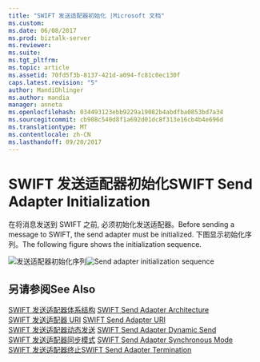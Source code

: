 ```yaml
---
title: "SWIFT 发送适配器初始化 |Microsoft 文档"
ms.custom: 
ms.date: 06/08/2017
ms.prod: biztalk-server
ms.reviewer: 
ms.suite: 
ms.tgt_pltfrm: 
ms.topic: article
ms.assetid: 70fd5f3b-8137-421d-a094-fc81c0ec130f
caps.latest.revision: "5"
author: MandiOhlinger
ms.author: mandia
manager: anneta
ms.openlocfilehash: 034493123ebb9229a19082b4abdfba0853bd7a34
ms.sourcegitcommit: cb908c540d8f1a692d01dc8f313e16cb4b4e696d
ms.translationtype: MT
ms.contentlocale: zh-CN
ms.lasthandoff: 09/20/2017
---
```

# <a name="swift-send-adapter-initialization"></a><span data-ttu-id="7632b-102">SWIFT 发送适配器初始化</span><span class="sxs-lookup"><span data-stu-id="7632b-102">SWIFT Send Adapter Initialization</span></span>
<span data-ttu-id="7632b-103">在将消息发送到 SWIFT 之前, 必须初始化发送适配器。</span><span class="sxs-lookup"><span data-stu-id="7632b-103">Before sending a message to SWIFT, the send adapter must be initialized.</span></span> <span data-ttu-id="7632b-104">下图显示初始化序列。</span><span class="sxs-lookup"><span data-stu-id="7632b-104">The following figure shows the initialization sequence.</span></span>  
  
 <span data-ttu-id="7632b-105">![发送适配器初始化序列](../../adapters-and-accelerators/fileact-interact/media/1e395167-21e7-4f1e-b2da-d7f0f57cd0f8.gif "1e395167-21e7-4f1e-b2da-d7f0f57cd0f8")</span><span class="sxs-lookup"><span data-stu-id="7632b-105">![Send adapter initialization sequence](../../adapters-and-accelerators/fileact-interact/media/1e395167-21e7-4f1e-b2da-d7f0f57cd0f8.gif "1e395167-21e7-4f1e-b2da-d7f0f57cd0f8")</span></span>  
  
## <a name="see-also"></a><span data-ttu-id="7632b-106">另请参阅</span><span class="sxs-lookup"><span data-stu-id="7632b-106">See Also</span></span>  
 <span data-ttu-id="7632b-107">[SWIFT 发送适配器体系结构](../../adapters-and-accelerators/fileact-interact/swift-send-adapter-architecture.md) </span><span class="sxs-lookup"><span data-stu-id="7632b-107">[SWIFT Send Adapter Architecture](../../adapters-and-accelerators/fileact-interact/swift-send-adapter-architecture.md) </span></span>  
 <span data-ttu-id="7632b-108">[SWIFT 发送适配器 URI](../../adapters-and-accelerators/fileact-interact/swift-send-adapter-uri.md) </span><span class="sxs-lookup"><span data-stu-id="7632b-108">[SWIFT Send Adapter URI](../../adapters-and-accelerators/fileact-interact/swift-send-adapter-uri.md) </span></span>  
 <span data-ttu-id="7632b-109">[SWIFT 发送适配器动态发送](../../adapters-and-accelerators/fileact-interact/swift-send-adapter-dynamic-send.md) </span><span class="sxs-lookup"><span data-stu-id="7632b-109">[SWIFT Send Adapter Dynamic Send](../../adapters-and-accelerators/fileact-interact/swift-send-adapter-dynamic-send.md) </span></span>  
 <span data-ttu-id="7632b-110">[SWIFT 发送适配器同步模式](../../adapters-and-accelerators/fileact-interact/swift-send-adapter-synchronous-mode.md) </span><span class="sxs-lookup"><span data-stu-id="7632b-110">[SWIFT Send Adapter Synchronous Mode](../../adapters-and-accelerators/fileact-interact/swift-send-adapter-synchronous-mode.md) </span></span>  
 [<span data-ttu-id="7632b-111">SWIFT 发送适配器终止</span><span class="sxs-lookup"><span data-stu-id="7632b-111">SWIFT Send Adapter Termination</span></span>](../../adapters-and-accelerators/fileact-interact/swift-send-adapter-termination.md)